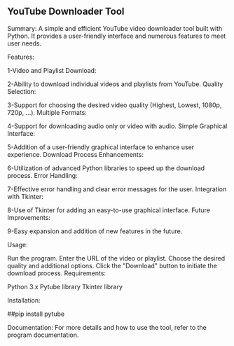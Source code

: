 ## YouTube Downloader Tool

Summary:
A simple and efficient YouTube video downloader tool built with Python. It provides a user-friendly interface and numerous features to meet user needs.

Features:

1-Video and Playlist Download:

2-Ability to download individual videos and playlists from YouTube.
Quality Selection:

3-Support for choosing the desired video quality (Highest, Lowest, 1080p, 720p, ...).
Multiple Formats:

4-Support for downloading audio only or video with audio.
Simple Graphical Interface:

5-Addition of a user-friendly graphical interface to enhance user experience.
Download Process Enhancements:

6-Utilization of advanced Python libraries to speed up the download process.
Error Handling:

7-Effective error handling and clear error messages for the user.
Integration with Tkinter:

8-Use of Tkinter for adding an easy-to-use graphical interface.
Future Improvements:

9-Easy expansion and addition of new features in the future.

Usage:

Run the program.
Enter the URL of the video or playlist.
Choose the desired quality and additional options.
Click the "Download" button to initiate the download process.
Requirements:

Python 3.x
Pytube library
Tkinter library

Installation:

##pip install pytube

Documentation:
For more details and how to use the tool, refer to the program documentation.
